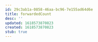 ```yaml
---
id: 29c3ab1a-0858-46aa-bc96-7e155ad64d6e
title: forwardedCount
desc: ''
updated: 1618573870823
created: 1618573870823
stub: true
---
```


